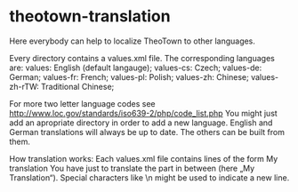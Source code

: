 # theotown-translation
Here everybody can help to localize TheoTown to other languages.

Every directory contains a values.xml file. The corresponding languages are:
values: English (default langauge);
values-cs: Czech;
values-de: German;
values-fr: French;
values-pl: Polish;
values-zh: Chinese;
values-zh-rTW: Traditional Chinese;

For more two letter language codes see http://www.loc.gov/standards/iso639-2/php/code_list.php
You might just add an apropriate directory in order to add a new language.
English and German translations will always be up to date. The others can be built from them.

How translation works:
Each values.xml file contains lines of the form
<tagname>My translation</tagname>
You have just to translate the part in between (here „My Translation“). Special characters like \n might be used to indicate a new line.
